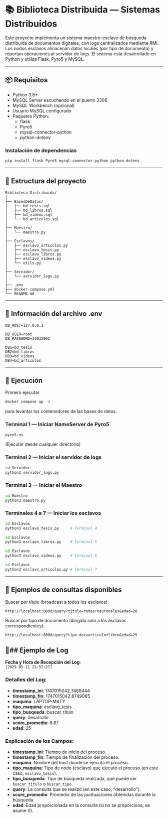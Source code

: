 # 📚 Biblioteca Distribuida — Sistemas Distribuidos

Este proyecto implementa un sistema maestro-esclavo de búsqueda distribuida de documentos digitales, con logs centralizados mediante RMI. Los nodos esclavos almacenan datos locales (por tipo de documento) y reportan operaciones al servidor de logs. El sistema está desarrollado en Python y utiliza Flask, Pyro5 y MySQL.

---

## 📦 Requisitos

- Python 3.8+
- MySQL Server escuchando en el puerto 3306
- MySQL Workbench (opcional)
- Usuario MySQL configurado 
- Paquetes Python:
  - flask
  - Pyro5
  - mysql-connector-python
  - python-dotenv

### Instalación de dependencias

```bash
pip install flask Pyro5 mysql-connector-python python-dotenv
```

---

## 📁 Estructura del proyecto

```
Biblioteca-Distribuida/
│
├── BasesDeDatos/
│   ├── bd_tesis.sql
│   ├── bd_libros.sql
│   ├── bd_videos.sql
│   └── bd_articulos.sql
│
├── Maestro/
│   └── maestro.py
│
├── Esclavos/
│   ├── esclavo_articulos.py
│   ├── esclavo_tesis.py
│   ├── esclavo_libros.py
│   ├── esclavo_videos.py
│   └── utils.py
│
├── Servidor/
│   └── servidor_logs.py
│
├── .env 
├── docker-compose.yml
└── README.md

```

---

## 🧾 Información del archivo .env

```env
DB_HOST=127.0.0.1

DB_USER=root
DB_PASSWORD=31032003 

DB1=bd_tesis
DB2=bd_libros
DB3=bd_videos
DB4=bd_articulos

```

---

## 🚀 Ejecución

Primero ejecutar 
```bash
docker compose up -d  
``` 
para levantar los contenedores de las bases de datos.

### Terminal 1 — Iniciar NameServer de Pyro5

```bash
pyro5-ns
```
(Ejecutar desde cualquier directorio)

### Terminal 2 — Iniciar el servidor de logs

```bash
cd Servidor
python3 servidor_logs.py
```

### Terminal 3 — Iniciar el Maestro

```bash
cd Maestro
python3 maestro.py
```

### Terminales 4 a 7 — Iniciar los esclavos

```bash
cd Esclavos
python3 esclavo_tesis.py     # Terminal 4

cd Esclavos
python3 esclavo_libros.py    # Terminal 5

cd Esclavos
python3 esclavo_videos.py    # Terminal 6

cd Esclavos
python3 esclavo_articulos.py # Terminal 7
```

---

## 🔎 Ejemplos de consultas disponibles

Buscar por título (broadcast a todos los esclavos):

```
http://localhost:8000/query?titulo=redes+neuronales&edad=20
```

Buscar por tipo de documento (dirigido solo a los esclavos correspondientes):

```
http://localhost:8000/query?tipo_doc=articulo+libro&edad=25
```

## 🔎## Ejemplo de Log

**Fecha y Hora de Recepción del Log**:  
`[2025-05-11 21:57:27]`

### Detalles del Log:
- **timestamp_ini**: 1747015042.7488444
- **timestamp_fin**: 1747015042.8749065
- **maquina**: LAPTOP-M4TY
- **tipo_maquina**: esclavo_tesis
- **tipo_busqueda**: buscar_titulo
- **query**: desarrollo
- **score_promedio**: 6.67
- **edad**: 25

### Explicación de los Campos:
- **timestamp_ini**: Tiempo de inicio del proceso.
- **timestamp_fin**: Tiempo de finalización del proceso.
- **maquina**: Nombre del host donde se ejecuta el proceso.
- **tipo_maquina**: Tipo de nodo (esclavo) que ejecutó el proceso (en este caso, `esclavo_tesis`).
- **tipo_busqueda**: Tipo de búsqueda realizada, que puede ser `buscar_titulo` o `buscar_tipo`.
- **query**: La consulta que se realizó (en este caso, "desarrollo").
- **score_promedio**: Promedio de las puntuaciones obtenidas durante la búsqueda.
- **edad**: Edad proporcionada en la consulta (si no se proporciona, se asume 0).

 

